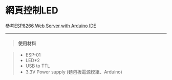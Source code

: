 網頁控制LED
===================


參考[ESP8266 Web Server with Arduino IDE](http://randomnerdtutorials.com/esp8266-web-server-with-arduino-ide/)

----------

> #### <i class="icon-folder-open"></i> 使用材料

> - ESP-01
> - LED*2
> - USB to TTL 
> - 3.3V Power supply (麵包板電源模組、Arduino)
